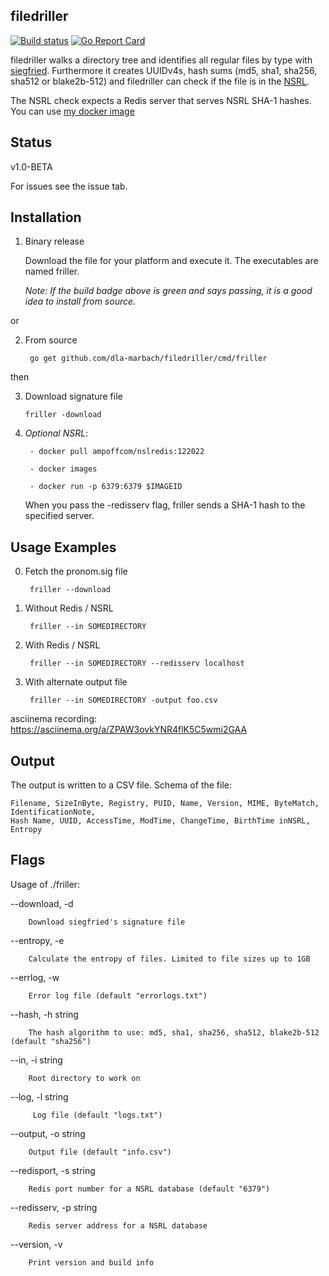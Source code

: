 ## filedriller

[![Build status](https://ci.appveyor.com/api/projects/status/vffor64yaxd2bc3q?svg=true)](https://ci.appveyor.com/project/steffenfritz/friller)
[![Go Report Card](https://goreportcard.com/badge/github.com/dla-marbach/filedriller)](https://goreportcard.com/report/github.com/dla-marbach/filedriller)

filedriller walks a directory tree and identifies all regular files by type with [siegfried](https://www.itforarchivists.com/siegfried/). Furthermore it creates UUIDv4s, hash sums (md5, sha1, sha256, sha512 or blake2b-512) and filedriller can check if the file is in the [NSRL](https://www.nist.gov/itl/ssd/software-quality-group/national-software-reference-library-nsrl).

The NSRL check expects a Redis server that serves NSRL SHA-1 hashes. You can use [my docker image](https://hub.docker.com/r/ampoffcom/nslredis)

## Status 

v1.0-BETA

For issues see the issue tab.

## Installation

1. Binary release
    
    Download the file for your platform and execute it. The executables are named friller.
    
    _Note: If the build badge above is green and says passing, it is a good idea to install from source._
    
or

2. From source

        go get github.com/dla-marbach/filedriller/cmd/friller

then

3. Download signature file

       friller -download


4. _Optional NSRL_:

        - docker pull ampoffcom/nslredis:122022

        - docker images

        - docker run -p 6379:6379 $IMAGEID        

    When you pass the -redisserv flag, friller sends a SHA-1 hash to the specified server.



## Usage Examples
0. Fetch the pronom.sig file

        friller --download

1. Without Redis / NSRL

        friller --in SOMEDIRECTORY

2. With Redis / NSRL

        friller --in SOMEDIRECTORY --redisserv localhost

3. With alternate output file

        friller --in SOMEDIRECTORY -output foo.csv
        
asciinema recording: https://asciinema.org/a/ZPAW3ovkYNR4flK5C5wmi2GAA

## Output

The output is written to a CSV file. Schema of the file:

    Filename, SizeInByte, Registry, PUID, Name, Version, MIME, ByteMatch, IdentificationNote, 
    Hash Name, UUID, AccessTime, ModTime, ChangeTime, BirthTime inNSRL, Entropy

## Flags

Usage of ./friller:
  
  --download, -d
  
    	Download siegfried's signature file
  
  --entropy, -e

    	Calculate the entropy of files. Limited to file sizes up to 1GB
        
  --errlog, -w      
  
        Error log file (default "errorlogs.txt")
  
  --hash, -h string
  
    	The hash algorithm to use: md5, sha1, sha256, sha512, blake2b-512 (default "sha256")
  
  --in, -i string
  
    	Root directory to work on
  
  --log, -l string         
         
         Log file (default "logs.txt")
  
  --output, -o string
  
    	Output file (default "info.csv")
  
  --redisport, -s string
  
    	Redis port number for a NSRL database (default "6379")
  
  --redisserv, -p string
  
    	Redis server address for a NSRL database
 
  --version, -v

    	Print version and build info
